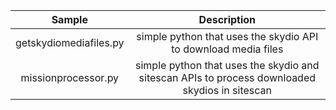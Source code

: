| Sample  | Description    |
| :---:   | :---: |
| getskydiomediafiles.py | simple python that uses the skydio API to download media files   |
| missionprocessor.py | simple python that uses the skydio and sitescan APIs to process downloaded skydios in sitescan   |
